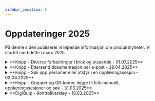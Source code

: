 ```yaml
---
sidebar_position: 1
---
```

# Oppdateringer 2025

På denne siden publiserer vi løpende informasjon om produktnyheter. Vi startet med dette i mars 2025.

<div className="with-accordions">
  
  <details>
    <summary>**Kvipp - Diverse forbedringer i bruk og utseende - 01.07.2025**</summary>
    <div>
      <div>I juni har vi gjort en masse små forbedringer i look and feel. Her er noen eksempler.</div>
      <br/>
      <ul>
        <li>Mer presis tekst for opplasting av tidligere utstyrsspesifikk opplæring</li>
        <li>Forbedret hvordan Kvipp tolker ID-kort. For HMS-kort kan du for eksempel både skanne QR-koden og ta bilde av navnet ditt bak på kortet</li>
        <li>Tabellforbedringer i Kvipp Bedrift</li>
        <li>Standardisering av design og designguide</li>
        <li>Hente opp opplæringsbevis fra grupper</li>
      </ul>
      <br/>
      <div>PS: I tillegg har vi jobbet med en nyhet som kommer til å gjøre opplæring mye enklere! Mer informasjon kommer etter sommerferien! 👍</div>
    </div>
  </details>
  
  <details>
    <summary>**Kvipp - Ettersend dokumentasjon per e-post - 29.04.2025**</summary>
    <div>
      <div><strong>E-post</strong></div>
      <div>Når personer med rollen "instruktør" har gitt opplæring havner disse sesjonene i "opplæringssesjoner". Vi har lagt til en funksjon for å sende dokumentet (PDF) per e-post. Velg personene du ønsker å sende dokumentasjon på vegne av og legg til ønsket mottaker</div>
      <br/>
    </div>
  </details>

  <details>
    <summary>**Kvipp - Søk opp personer eller utstyr i en opplæringssesjon - 02.04.2025**</summary>
    <div>
      <div><strong>Søk i opplæringssesjoner</strong></div>
      <div>Når personer med rollen "instruktør" har gitt opplæring havner disse sesjonene i "opplæringssesjoner". Vi har lagt til muligheten for å søke på utstyr og person for å gjøre det enklere å finne frem i etterkant. Dette er særlig aktuelt for opplæringssesjoner med eksterne deltakere, f.eks. når en maskinleverandør gir opplæring til en kunde</div>
      <br/>
    </div>
  </details>

  <details>
    <summary>**Kvipp - Grupper og QR-koder, legge til folk manuelt, opplæringssesjoner og søk - 31.03.2025**</summary>
    <div>
      <div><strong>QR-kode for grupper</strong></div>
      <div>Generer og print ut en QR-kode som gjelder flere utstyr og personer lagt til ei gruppe. Gå til grupper og velg "KVIPP ID". Denne QR-koden kan du printe og henge opp, og når noen skanner den får personen opp alt utstyr i gruppa. Når du gir opplæring kan du også bruke QR-koden til å legge til samtlige personer fra gruppa.</div>
      <br/>
      <div><strong>Legge til personer manuelt til Kvipp Bedrift</strong></div>
      <div>Flere har etterspurt muligheten for å legge til folk manuelt i Kvipp Bedrift. Vi har lagt til en funksjon der du kan søke opp på fornavn, etternavn og fødselsdato - se "+" knappen på siden med personer. Viktig: Personen må ha identifisert seg via kvipp.it først for å dukke opp i søket. På den måten er det mer kontroll på at riktige personer legges til.</div>
      <br/>
      <div><strong>Søke på deltakere og utstyrstyper i opplæringssesjoner</strong></div>
      <div>Med rollen "instruktør" havner alle opplæringssesjonene i en oversikt. Oversikten inkluderer alle personer som instruktøren har gitt opplæring til - både interne og eksterne. For å hente frem hvem som har fått opplæring kan du søke på deltakernavn og utstyrstype.</div>
    </div>
  </details>

  <details>
    <summary>**DigiQuip - Kontrollverktøy - 18.03.2025**</summary>
    <div>
      <div><strong>Lås opp-funksjon</strong></div>
      <div>Administratorer og opprinnelig kontrollør kan nå låse opp ferdigstilte kontroller.</div>

      <div><strong>Lagre og lukk-funksjon</strong></div>
      <div>Inspeksjoner som ikke fullføres lagres som utkast.</div>
      <div>Utkast har status «Ikke kontrollert» og vises ikke i QR-kode landingsside før ferdigstilt.</div>

      <div><strong>Forhåndsutfylling av "OK" i sjekklister</strong></div>
      <div>Ny bryterfunksjon lar brukere aktivere eller deaktivere forhåndsutfylling av "OK" i sjekklister. </div>
      <div> Dette gir bedre kontroll dersom en inspeksjon ikke fullføres med én gang, men skal jobbes videre med senere. Mer info finner du 
[her](/docs/DigiQuip/checklists#sjekkliste-for-sakkyndig-kontroll) 
.</div>

      <div><strong>Henting av dokumenter fra BraReg</strong></div>
      <div>Vi henter alle dokumenter knyttet til objektet og produksjonsåret direkte fra BraReg.</div>

      <div><strong>Feilrettinger</strong></div>
      <div>Riktig status i DigiQuip når utstyr settes til «Ikke godkjent» med 2'er-feil.</div>
      <div>Fikset tilkoblingsfeil mellom enkelte utstyr og BraReg.</div>
      <div>Rettet feil i synkronisering av kontroller fra BraReg med eksisterende kobling.</div>
     <div><strong>For mer info ler [her](/docs/DigiQuip/inspections)</strong></div>
    </div>
  </details>
</div>